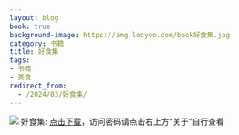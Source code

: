 ```yaml
---
layout: blog
book: true
background-image: https://img.locyoo.com/book好食集.jpg
category: 书籍
title: 好食集
tags:
- 书籍
- 美食
redirect_from:
  - /2024/03/好食集/
---
```

![](https://img.locyoo.com/book好食集.jpg)
好食集: <a name = "ref1" href="https://url18.ctfile.com/f/50983618-1377654691-0b2069?p=3619">点击下载</a>，访问密码请点击右上方“关于”自行查看
